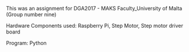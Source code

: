 This was an assignment for DGA2017 - MAKS Faculty_University of Malta (Group number nine)

Hardware Components used:
  Raspberry Pi,
  Step Motor,
  Step motor driver board
  
  Program:
    Python
  
